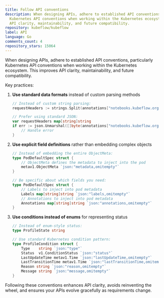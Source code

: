 ```yaml
---
title: Follow API conventions
description: When designing APIs, adhere to established API conventions, particularly
  Kubernetes API conventions when working within the Kubernetes ecosystem. This improves
  API clarity, maintainability, and future compatibility.
repository: kubeflow/kubeflow
label: API
language: Go
comments_count: 4
repository_stars: 15064
---
```


When designing APIs, adhere to established API conventions, particularly Kubernetes API conventions when working within the Kubernetes ecosystem. This improves API clarity, maintainability, and future compatibility.

Key practices:
1. **Use standard data formats** instead of custom parsing methods
   ```go
   // Instead of custom string parsing:
   requestHeaders := strings.Split(annotations["notebooks.kubeflow.org/http-headers-request-set"], "\n")
   
   // Prefer using standard JSON:
   var requestHeaders map[string]string
   if err := json.Unmarshal([]byte(annotations["notebooks.kubeflow.org/http-headers-request-set"]), &requestHeaders); err != nil {
       // Handle error
   }
   ```

2. **Use explicit field definitions** rather than embedding complex objects
   ```go
   // Instead of embedding the entire ObjectMeta:
   type PodDefaultSpec struct {
       // ObjectMeta defines the metadata to inject into the pod
       metav1.ObjectMeta `json:"metadata,omitempty"`
   }
   
   // Be specific about which fields you need:
   type PodDefaultSpec struct {
       // Labels to inject into pod metadata
       Labels map[string]string `json:"labels,omitempty"`
       // Annotations to inject into pod metadata
       Annotations map[string]string `json:"annotations,omitempty"`
   }
   ```

3. **Use conditions instead of enums** for representing status
   ```go
   // Instead of enum-style status:
   type ProfileState string
   
   // Use standard Kubernetes condition pattern:
   type ProfileCondition struct {
       Type    string `json:"type"`
       Status  v1.ConditionStatus `json:"status"`
       LastUpdateTime metav1.Time `json:"lastUpdateTime,omitempty"`
       LastTransitionTime metav1.Time `json:"lastTransitionTime,omitempty"`
       Reason string `json:"reason,omitempty"`
       Message string `json:"message,omitempty"`
   }
   ```

Following these conventions enhances API clarity, avoids reinventing the wheel, and ensures your APIs evolve gracefully as requirements change.
